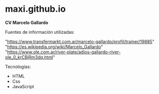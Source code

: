 # maxi.github.io

**CV Marcelo Gallardo**

Fuentes de información utilizadas:

"https://www.transfermarkt.com.ar/marcelo-gallardo/profil/trainer/19885"
"https://es.wikipedia.org/wiki/Marcelo_Gallardo"
"https://www.ole.com.ar/river-plate/adios-gallardo-river-ole_0_krCBjRm3dq.html"

Tecnologías:
- HTML
- Css
- JavaScript
